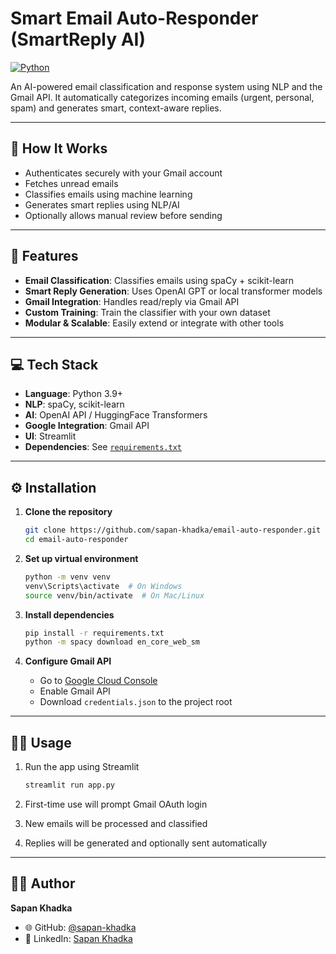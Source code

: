 

# **Smart Email Auto-Responder (SmartReply AI)**

[![Python](https://img.shields.io/badge/Python-3.9%2B-blue)](https://www.python.org/)

An AI-powered email classification and response system using NLP and the Gmail API. It automatically categorizes incoming emails (urgent, personal, spam) and generates smart, context-aware replies.

---

## 🤖 How It Works

- Authenticates securely with your Gmail account  
- Fetches unread emails  
- Classifies emails using machine learning  
- Generates smart replies using NLP/AI  
- Optionally allows manual review before sending  

---

## 🚀 Features

- **Email Classification**: Classifies emails using spaCy + scikit-learn  
- **Smart Reply Generation**: Uses OpenAI GPT or local transformer models  
- **Gmail Integration**: Handles read/reply via Gmail API  
- **Custom Training**: Train the classifier with your own dataset  
- **Modular & Scalable**: Easily extend or integrate with other tools  

---

## 💻 Tech Stack

- **Language**: Python 3.9+  
- **NLP**: spaCy, scikit-learn  
- **AI**: OpenAI API / HuggingFace Transformers  
- **Google Integration**: Gmail API  
- **UI**: Streamlit  
- **Dependencies**: See [`requirements.txt`](requirements.txt)  

---

## ⚙️ Installation

1. **Clone the repository**  
   ```bash
   git clone https://github.com/sapan-khadka/email-auto-responder.git
   cd email-auto-responder
   ```

2. **Set up virtual environment**  
   ```bash
   python -m venv venv
   venv\Scripts\activate  # On Windows  
   source venv/bin/activate  # On Mac/Linux
   ```

3. **Install dependencies**  
   ```bash
   pip install -r requirements.txt
   python -m spacy download en_core_web_sm
   ```

4. **Configure Gmail API**  
   - Go to [Google Cloud Console](https://console.cloud.google.com/)  
   - Enable Gmail API  
   - Download `credentials.json` to the project root  

---

## 🏃‍♂️ Usage

1. Run the app using Streamlit  
   ```bash
   streamlit run app.py
   ```

2. First-time use will prompt Gmail OAuth login  
3. New emails will be processed and classified  
4. Replies will be generated and optionally sent automatically  

---

## 👨‍💻 Author

**Sapan Khadka**  
- 🌐 GitHub: [@sapan-khadka](https://github.com/sapan-khadka)  
- 💼 LinkedIn: [Sapan Khadka](https://www.linkedin.com/in/sapan-khadka-a58b072b0/)

